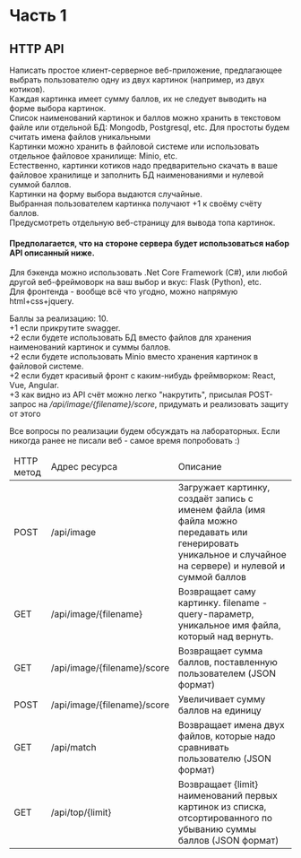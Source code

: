 # Часть 1
## HTTP API

Написать простое клиент-серверное веб-приложение, предлагающее выбрать пользователю одну из двух картинок (например, из двух котиков).</br>
Каждая картинка имеет сумму баллов, их не следует выводить на форме выбора картинок.</br>
Список наименований картинок и баллов можно хранить в текстовом файле или отдельной БД: Mongodb, Postgresql, etc. Для простоты будем считать имена файлов уникальными</br>
Картинки можно хранить в файловой системе или использовать отдельное файловое хранилище: Minio, etc.</br>
Естественно, картинки котиков надо предварительно скачать в ваше файловое хранилище и заполнить БД наименованиями и нулевой суммой баллов.</br>
Картинки на форму выбора выдаются случайные.</br>
Выбранная пользователем картинка получают +1 к своёму счёту баллов.</br>
Предусмотреть отдельную веб-страницу для вывода топа картинок.</br>
#### Предполагается, что на стороне сервера будет использоваться набор API описанный ниже.</br>
Для бэкенда можно использовать .Net Core Framework (C#), или любой другой веб-фреймоворк на ваш выбор и вкус: Flask (Python), etc.</br>
Для фронтенда - вообще всё что угодно, можно напрямую html+css+jquery.</br>

Баллы за реализацию: 10.</br>
+1 если прикрутите swagger.</br>
+2 если будете использовать БД вместо файлов для хранения наименований картинок и суммы баллов.</br>
+2 если будете использовать Minio вместо хранения картинок в файловой системе.</br>
+2 если будет красивый фронт с каким-нибудь фреймворком: React, Vue, Angular.</br>
+3 как видно из API счёт можно легко "накрутить", присылая POST-запрос на */api/image/{filename}/score*, придумать и реализовать защиту от этого</br>

Все вопросы по реализации будем обсуждать на лабораторных. Если никогда ранее не писали веб - самое время попробовать :)</br>

<table>
<thead>
  <td>HTTP метод</td>
  <td>Адрес ресурса</td>
  <td>Описание</td>
</thead>
  <tr>
    <td>POST</td>
    <td>/api/image</td>
    <td>Загружает картинку, создаёт запись с именем файла (имя файла можно передавать или генерировать уникальное и случайное на сервере) и нулевой и суммой баллов</td>
  </tr>
  <tr>
    <td>GET</td>
    <td>/api/image/{filename}</td>
    <td>Возвращает саму картинку. filename - query-параметр, уникальное имя файла, который над вернуть.</td>
  </tr>
  <tr>
    <td>GET</td>
    <td>/api/image/{filename}/score</td>
    <td>Возвращает сумма баллов, поставленную пользователем (JSON формат)</td>
  </tr>
   <tr>
    <td>POST</td>
    <td>/api/image/{filename}/score</td>
    <td>Увеличивает сумму баллов на единицу</td>
  </tr>
  <tr>
    <td>GET</td>
    <td>/api/match</td>
    <td>Возвращает имена двух файлов, которые надо сравнивать пользователю (JSON формат)</td>
  </tr>
  <tr>
    <td>GET</td>
    <td>/api/top/{limit}</td>
    <td>Возвращает {limit} наименований первых картинок из списка, отсортированного по убыванию суммы баллов (JSON формат)</td>
  </tr>
</table>

